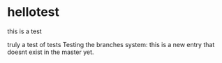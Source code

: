 # hellotest
this is a test

truly a test of tests
Testing the branches system:
  this is a new entry that doesnt exist in the master yet.
